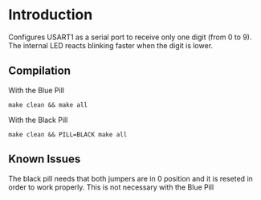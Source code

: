 # Introduction

Configures USART1 as a serial port to receive only one digit (from 0 to 9). The internal LED reacts blinking faster when the digit is lower.


## Compilation

With the Blue Pill

```
make clean && make all
```

With the Black Pill

```
make clean && PILL=BLACK make all
```

## Known Issues

The black pill needs that both jumpers are in 0 position and it is reseted in order to work properly. This is not necessary with the Blue Pill
